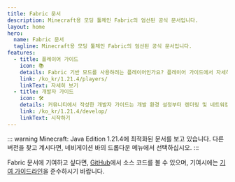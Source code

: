 ```yaml
---
title: Fabric 문서
description: Minecraft용 모딩 툴체인 Fabric의 엄선된 공식 문서입니다.
layout: home
hero:
  name: Fabric 문서
  tagline: Minecraft용 모딩 툴체인 Fabric의 엄선된 공식 문서입니다.
features:
  - title: 플레이어 가이드
    icon: 📚
    details: Fabric 기반 모드를 사용하려는 플레이어인가요? 플레이어 가이드에서 자세히 알아보세요. 이 가이드는 Fabric 모드 다운로드, 설치 및 문제 해결을 도와줍니다.
    link: /ko_kr/1.21.4/players/
    linkText: 자세히 보기
  - title: 개발자 가이드
    icon: 🛠️
    details: 커뮤니티에서 작성한 개발자 가이드는 개발 환경 설정부터 렌더링 및 네트워킹과 같은 고급 주제까지 모든 것을 다루고 있습니다.
    link: /ko_kr/1.21.4/develop/
    linkText: 시작하기
---
```


::: warning
Minecraft: Java Edition 1.21.4에 최적화된 문서를 보고 있습니다. 다른 버전을 찾고 계시다면, 네비게이션 바의 드롭다운 메뉴에서 선택하십시오.
:::

Fabric 문서에 기여하고 싶다면, [GitHub](https://github.com/FabricMC/fabric-docs)에서 소스 코드를 볼 수 있으며, 기여시에는 [기여 가이드라인](./contributing)을 준수하시기 바랍니다.
